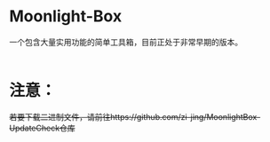 # Moonlight-Box

一个包含大量实用功能的简单工具箱，目前正处于非常早期的版本。
<br><br>

# 注意：

~~若要下载二进制文件，请前往https://github.com/zi-jing/MoonlightBox-UpdateCheck仓库~~
